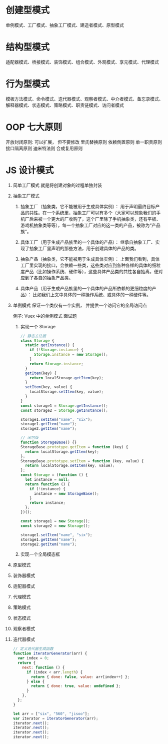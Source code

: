 # 创建型模式

单例模式、工厂模式、抽象工厂模式、建造者模式、原型模式

# 结构型模式

适配器模式、桥接模式、装饰模式、组合模式、外观模式、享元模式、代理模式

# 行为型模式

模板方法模式、命令模式、迭代器模式、观察者模式、中介者模式、备忘录模式、解释器模式、状态模式、策略模式、职责链模式、访问者模式

# OOP 七大原则

开放封闭原则: 可以扩展， 但不要修改
里氏替换原则
依赖倒置原则
单一职责原则
接口隔离原则
迪米特法则
合成复用原则

# JS 设计模式

1. 简单工厂模式
   就是将创建对象的过程单独封装

2. 抽象工厂模式

   1. 抽象工厂（抽象类，它不能被用于生成具体实例）： 用于声明最终目标产品的共性。在一个系统里，抽象工厂可以有多个（大家可以想象我们的手机厂后来被一个更大的厂收购了，这个厂里除了手机抽象类，还有平板、游戏机抽象类等等），每一个抽象工厂对应的这一类的产品，被称为“产品族”。

   2. 具体工厂（用于生成产品族里的一个具体的产品）： 继承自抽象工厂、实现了抽象工厂里声明的那些方法，用于创建具体的产品的类。

   3. 抽象产品（抽象类，它不能被用于生成具体实例）： 上面我们看到，具体工厂里实现的接口，会依赖一些类，这些类对应到各种各样的具体的细粒度产品（比如操作系统、硬件等），这些具体产品类的共性各自抽离，便对应到了各自的抽象产品类。

   4. 具体产品（用于生成产品族里的一个具体的产品所依赖的更细粒度的产品）： 比如我们上文中具体的一种操作系统、或具体的一种硬件等。

3. 单例模式
   保证一个类仅有一个实例， 并提供一个访问它的全局访问点

   例子: Vuex 中的单例模式
   面试题

   1. 实现一个 Storage

      ```js
      // 静态方法版
      class Storage {
        static getInstance() {
          if (!Storage.instance) {
            Storage.instance = new Storage();
          }
          return Storage.instance;
        }
        getItem(key) {
          return localStorage.getItem(key);
        }
        setItem(key, value) {
          localStorage.setItem(key, value);
        }
      }
      const storage1 = Storage.getInstance();
      const storage2 = Storage.getInstance();

      storage1.setItem("name", "six");
      storage1.getItem("name");
      storage2.getItem("name");
      ```

      ```js
      // 闭包版
      function StorageBase() {}
      StorageBase.prototype.getItem = function (key) {
        return localStorage.getItem(key);
      };
      StorageBase.prototype.setItem = function (key, value) {
        return localStorage.setItem(key, value);
      };
      const Storage = (function () {
        let instance = null;
        return function () {
          if (!instance) {
            instance = new StorageBase();
          }
          return instance;
        };
      })();

      const storage1 = new Storage();
      const storage2 = new Storage();

      storage1.setItem("name", "six");
      storage1.getItem("name");
      storage2.getItem("name");
      ```

   2. 实现一个全局模态框

4. 原型模式

5. 装饰器模式

6. 适配器模式

7. 代理模式

8. 策略模式

9. 状态模式

10. 观察者模式

11. 迭代器模式

    ```js
    // 定义迭代器生成函数
    function iteratorGenerator(arr) {
      var index = 0;
      return {
        next: function () {
          if (index < arr.length) {
            return { done: false, value: arr[index++] };
          } else {
            return { done: true, value: undefined };
          }
        },
      };
    }

    let arr = ["six", "560", "jisoo"];
    var iterator = iteratorGenerator(arr);
    iterator.next();
    iterator.next();
    iterator.next();
    iterator.next();
    ```
